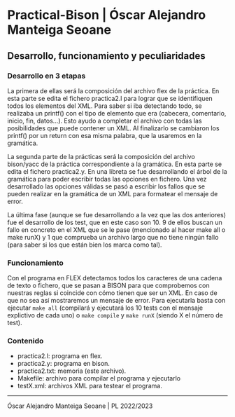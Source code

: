 # Practical-Bison | Óscar Alejandro Manteiga Seoane

## Desarrollo, funcionamiento y peculiaridades

### Desarrollo en 3 etapas

La primera de ellas será la composición del archivo flex de la práctica. En esta parte se edita el fichero practica2.l para lograr que se identifiquen todos los elementos del XML. Para saber si iba detectando todo, se realizaba un printf() con el tipo de elemento que era (cabecera, comentario, inicio, fin, datos...). Esto ayudo a completar el archivo con todas las posibilidades que puede contener un XML. Al finalizarlo se cambiaron los printf() por un return con esa misma palabra, que la usaremos en la gramática.

La segunda parte de la prácticas será la composición del archivo bison/yacc de la práctica correspondiente a la gramática. En esta parte se edita el fichero practica2.y. En una libreta se fue desarrollando el árbol de la gramática para poder escribir todas las opciones en fichero. Una vez desarrollado las opciones válidas se pasó a escribir los fallos que se pueden realizar en la gramática de un XML para formatear el mensaje de error.

La última fase (aunque se fue desarrollando a la vez que las dos anteriores) fue el desarrollo de los test, que en este caso son 10. 9 de ellos buscan un fallo en concreto en el XML que se le pase (mencionado al hacer make all o make runX) y 1 que comprueba un archivo largo que no tiene ningún fallo (para saber si los que están bien los marca como tal).

### Funcionamiento

Con el programa en FLEX detectamos todos los caracteres de una cadena de texto o fichero, que se pasan a BISON para que comprobemos con nuestras reglas si coincide con cómo tienen que ser un XML. En caso de que no sea así mostraremos un mensaje de error.
Para ejecutarla basta con ejecutar `make all` (compilará y ejecutará los 10 tests con el mensaje explictivo de cada uno) o `make compile` y `make runX` (siendo X el número de test).

### Contenido

- practica2.l: programa en flex.
- practica2.y: programa en bison.
- practica2.txt: memoria (este archivo).
- Makefile: archivo para compilar el programa y ejecutarlo
- testX.xml: archivos XML para testear el programa.

---

Óscar Alejandro Manteiga Seoane | PL 2022/2023
